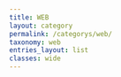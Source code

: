 ```yaml
---
title: WEB
layout: category
permalink: /categorys/web/
taxonomy: web
entries_layout: list
classes: wide
---
```

